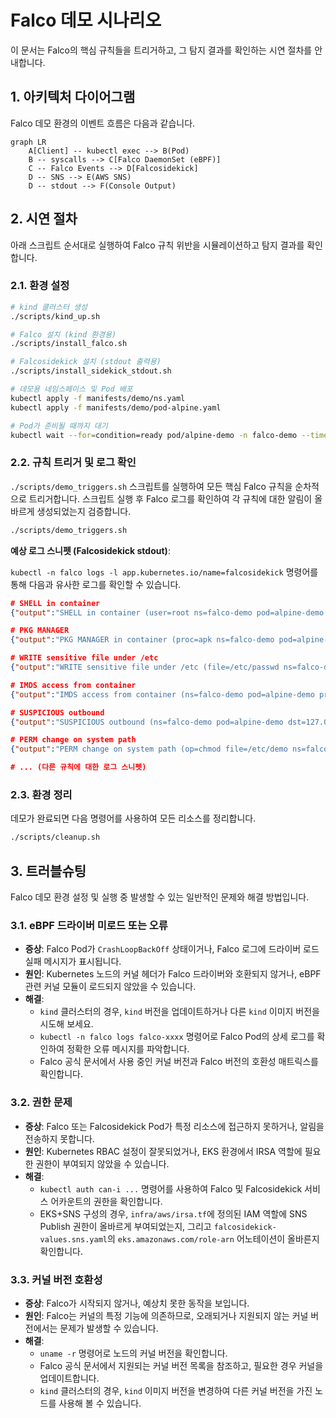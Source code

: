 # Falco 데모 시나리오

이 문서는 Falco의 핵심 규칙들을 트리거하고, 그 탐지 결과를 확인하는 시연 절차를 안내합니다.

## 1. 아키텍처 다이어그램

Falco 데모 환경의 이벤트 흐름은 다음과 같습니다.

```mermaid
graph LR
    A[Client] -- kubectl exec --> B(Pod)
    B -- syscalls --> C[Falco DaemonSet (eBPF)]
    C -- Falco Events --> D[Falcosidekick]
    D -- SNS --> E(AWS SNS)
    D -- stdout --> F(Console Output)
```

## 2. 시연 절차

아래 스크립트 순서대로 실행하여 Falco 규칙 위반을 시뮬레이션하고 탐지 결과를 확인합니다.

### 2.1. 환경 설정

```bash
# kind 클러스터 생성
./scripts/kind_up.sh

# Falco 설치 (kind 환경용)
./scripts/install_falco.sh

# Falcosidekick 설치 (stdout 출력용)
./scripts/install_sidekick_stdout.sh

# 데모용 네임스페이스 및 Pod 배포
kubectl apply -f manifests/demo/ns.yaml
kubectl apply -f manifests/demo/pod-alpine.yaml

# Pod가 준비될 때까지 대기
kubectl wait --for=condition=ready pod/alpine-demo -n falco-demo --timeout=120s
```

### 2.2. 규칙 트리거 및 로그 확인

`./scripts/demo_triggers.sh` 스크립트를 실행하여 모든 핵심 Falco 규칙을 순차적으로 트리거합니다. 스크립트 실행 후 Falco 로그를 확인하여 각 규칙에 대한 알림이 올바르게 생성되었는지 검증합니다.

```bash
./scripts/demo_triggers.sh
```

**예상 로그 스니펫 (Falcosidekick stdout)**:

`kubectl -n falco logs -l app.kubernetes.io/name=falcosidekick` 명령어를 통해 다음과 유사한 로그를 확인할 수 있습니다.

```json
# SHELL in container
{"output":"SHELL in container (user=root ns=falco-demo pod=alpine-demo proc=sh cmd=sh -lc echo \"[demo] shell spawned\"; apk update || true)","priority":"Warning", ...}

# PKG MANAGER
{"output":"PKG MANAGER in container (proc=apk ns=falco-demo pod=alpine-demo cmd=apk update)","priority":"Notice", ...}

# WRITE sensitive file under /etc
{"output":"WRITE sensitive file under /etc (file=/etc/passwd ns=falco-demo pod=alpine-demo user=root cmd=sh -lc echo \"* * * * * echo hi\" >> /etc/cron.d/demo || true)","priority":"Critical", ...}

# IMDS access from container
{"output":"IMDS access from container (ns=falco-demo pod=alpine-demo proc=wget -> 169.254.169.254:80 cmd=wget -qO- http://169.254.169.254/latest/meta-data/ || true)","priority":"High", ...}

# SUSPICIOUS outbound
{"output":"SUSPICIOUS outbound (ns=falco-demo pod=alpine-demo dst=127.0.0.1:4444 proc=nc cmd=nc -zv 127.0.0.1 4444 || true)","priority":"Medium", ...}

# PERM change on system path
{"output":"PERM change on system path (op=chmod file=/etc/demo ns=falco-demo pod=alpine-demo user=root cmd=touch /etc/demo && chmod 777 /etc/demo || true)","priority":"Medium", ...}

# ... (다른 규칙에 대한 로그 스니펫)
```

### 2.3. 환경 정리

데모가 완료되면 다음 명령어를 사용하여 모든 리소스를 정리합니다.

```bash
./scripts/cleanup.sh
```

## 3. 트러블슈팅

Falco 데모 환경 설정 및 실행 중 발생할 수 있는 일반적인 문제와 해결 방법입니다.

### 3.1. eBPF 드라이버 미로드 또는 오류

*   **증상**: Falco Pod가 `CrashLoopBackOff` 상태이거나, Falco 로그에 드라이버 로드 실패 메시지가 표시됩니다.
*   **원인**: Kubernetes 노드의 커널 헤더가 Falco 드라이버와 호환되지 않거나, eBPF 관련 커널 모듈이 로드되지 않았을 수 있습니다.
*   **해결**: 
    *   `kind` 클러스터의 경우, `kind` 버전을 업데이트하거나 다른 `kind` 이미지 버전을 시도해 보세요.
    *   `kubectl -n falco logs falco-xxxx` 명령어로 Falco Pod의 상세 로그를 확인하여 정확한 오류 메시지를 파악합니다.
    *   Falco 공식 문서에서 사용 중인 커널 버전과 Falco 버전의 호환성 매트릭스를 확인합니다.

### 3.2. 권한 문제

*   **증상**: Falco 또는 Falcosidekick Pod가 특정 리소스에 접근하지 못하거나, 알림을 전송하지 못합니다.
*   **원인**: Kubernetes RBAC 설정이 잘못되었거나, EKS 환경에서 IRSA 역할에 필요한 권한이 부여되지 않았을 수 있습니다.
*   **해결**: 
    *   `kubectl auth can-i ...` 명령어를 사용하여 Falco 및 Falcosidekick 서비스 어카운트의 권한을 확인합니다.
    *   EKS+SNS 구성의 경우, `infra/aws/irsa.tf`에 정의된 IAM 역할에 SNS Publish 권한이 올바르게 부여되었는지, 그리고 `falcosidekick-values.sns.yaml`의 `eks.amazonaws.com/role-arn` 어노테이션이 올바른지 확인합니다.

### 3.3. 커널 버전 호환성

*   **증상**: Falco가 시작되지 않거나, 예상치 못한 동작을 보입니다.
*   **원인**: Falco는 커널의 특정 기능에 의존하므로, 오래되거나 지원되지 않는 커널 버전에서는 문제가 발생할 수 있습니다.
*   **해결**: 
    *   `uname -r` 명령어로 노드의 커널 버전을 확인합니다.
    *   Falco 공식 문서에서 지원되는 커널 버전 목록을 참조하고, 필요한 경우 커널을 업데이트합니다.
    *   `kind` 클러스터의 경우, `kind` 이미지 버전을 변경하여 다른 커널 버전을 가진 노드를 사용해 볼 수 있습니다.
